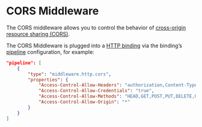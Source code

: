 # CORS Middleware

The CORS middleware allows you to control the behavior of [cross-origin resource sharing (CORS)](https://en.wikipedia.org/wiki/Cross-origin_resource_sharing).

The CORS Middleware is plugged into a [HTTP binding](../bindings/http-binding.md) via the binding’s [pipeline](../bindings/http-binding.md#pipeline) configuration, for example:
```json
"pipeline": [
    {
        "type": "middleware.http.cors",
        "properties": {
            "Access-Control-Allow-Headers": "authorization,Content-Type",
            "Access-Control-Allow-Credentials": "true",
            "Access-Control-Allow-Methods": "HEAD,GET,POST,PUT,DELETE,OPTIONS",
            "Access-Control-Allow-Origin": "*"
        }
    }
]
```